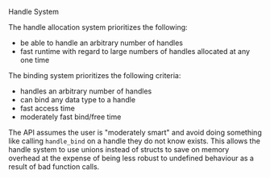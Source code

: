 Handle System

The handle allocation system prioritizes the following:
- be able to handle an arbitrary number of handles
- fast runtime with regard to large numbers of handles allocated at any one time

The binding system prioritizes the following criteria:
- handles an arbitrary number of handles
- can bind any data type to a handle
- fast access time
- moderately fast bind/free time

The API assumes the user is "moderately smart" and avoid doing something like calling `handle_bind` on a handle they do not know exists. This allows the handle system to use unions instead of structs to save on memory overhead at the expense of being less robust to undefined behaviour as a result of bad function calls. 
